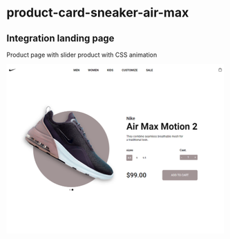 # product-card-sneaker-air-max
## Integration landing page

Product page with slider product with CSS animation

<img src="assets/img/screenshot.png">
